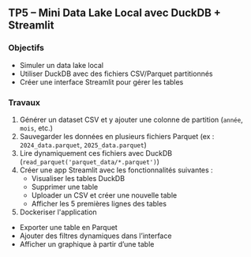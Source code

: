 ## TP5 – Mini Data Lake Local avec DuckDB + Streamlit

### Objectifs

- Simuler un data lake local
- Utiliser DuckDB avec des fichiers CSV/Parquet partitionnés
- Créer une interface Streamlit pour gérer les tables

### Travaux

1. Générer un dataset CSV et y ajouter une colonne de partition (`année`, `mois`, etc.)
2. Sauvegarder les données en plusieurs fichiers Parquet (ex : `2024_data.parquet`, `2025_data.parquet`)
3. Lire dynamiquement ces fichiers avec DuckDB (`read_parquet('parquet_data/*.parquet')`)
4. Créer une app Streamlit avec les fonctionnalités suivantes :
   - Visualiser les tables DuckDB
   - Supprimer une table
   - Uploader un CSV et créer une nouvelle table
   - Afficher les 5 premières lignes des tables
5. Dockeriser l'application

- Exporter une table en Parquet
- Ajouter des filtres dynamiques dans l’interface
- Afficher un graphique à partir d’une table
